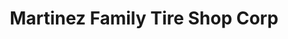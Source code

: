 ---
title: "Martinez Family Tire Shop Corp"
url: /elmhurst/martinez-family-tire-shop-corp/
shop: Reifen
---